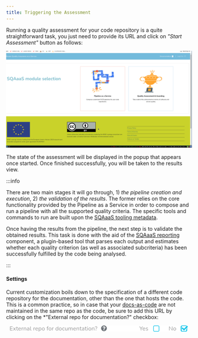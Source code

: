 ```yaml
---
title: Triggering the Assessment
---
```


Running a quality assessment for your code repository is a quite
straightforward task, you just need to provide its URL and click on *"Start
Assessment"* button as follows:

<p align="center">
  <img src="/img/qaa.gif"/>
</p>

The state of the assessment will be displayed in the popup that appears once
started. Once finished successfully, you will be taken to the results view.

:::info

There are two main stages it will go through, 1) *the pipeline creation
and execution*, 2) *the validation of the results*. The former relies on the core
functionality provided by the Pipeline as a Service in order to compose and
run a pipeline with all the supported quality criteria. The specific tools and
commands to run are built upon the
[SQAaaS tooling metadata](https://github.com/eosc-synergy/sqaaas-tooling).

Once having the results from the pipeline, the next step is to validate the
obtained results. This task is done with the aid of the
[SQAaaS reporting](https://github.com/eosc-synergy/sqaaas-reporting) component,
a plugin-based tool that parses each output and estimates whether each
quality criterion (as well as associated subcriteria) has been successfully
fulfilled by the code being analysed.

:::

#### Settings

Current customization boils down to the specification of a different code
repository for the documentation, other than the one that hosts the code. This
is a common practice, so in case that your
[docs-as-code](https://www.writethedocs.org/guide/docs-as-code/) are not
maintained in the same repo as the code, be sure to add this URL by clicking on
the *"External repo for documentation?" checkbox:

<p align="center">
  <img src="/img/qaa_docs_repo.png"/>
</p>
